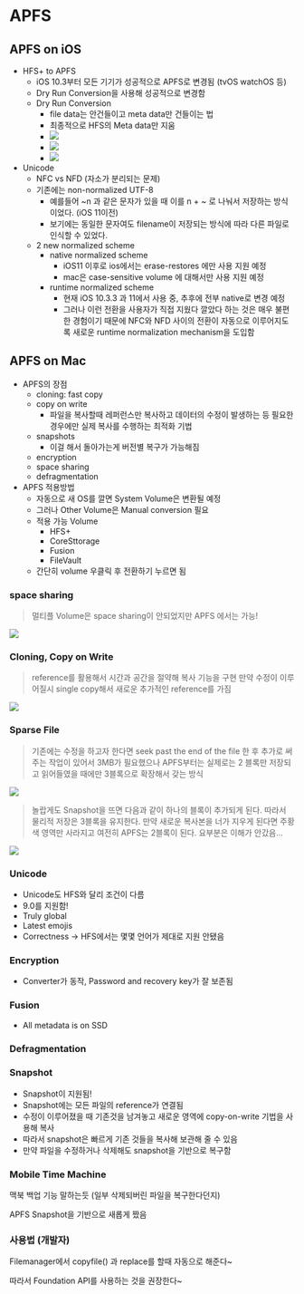 # APFS

## APFS on iOS

- HFS+ to APFS
    - iOS 10.3부터 모든 기기가 성공적으로 APFS로 변경됨 (tvOS watchOS 등)
    - Dry Run Conversion을 사용해 성공적으로 변경함
    - Dry Run Conversion
        - file data는 안건들이고 meta data만 건들이는 법
        - 최종적으로 HFS의 Meta data만 지움
        - ![](https://i.imgur.com/68Yu9dD.png)
        - ![](https://i.imgur.com/GC6tm4u.png)
        - ![](https://i.imgur.com/66FEuak.png)
- Unicode
    - NFC vs NFD (자소가 분리되는 문제)
    - 기존에는 non-normalized UTF-8
        - 예를들어 ~n 과 같은 문자가 있을 때 이를 n + ~ 로 나눠서 저장하는 방식이었다. (iOS 11이전)
        - 보기에는 동일한 문자여도 filename이 저장되는 방식에 따라 다른 파일로 인식할 수 있었다.
    - 2 new normalized scheme
        - native normalized scheme
            - iOS11 이후로 ios에서는 erase-restores 에만 사용 지원 예정
            - mac은 case-sensitive volume 에 대해서만 사용 지원 예정
        - runtime normalized scheme
            - 현재 iOS 10.3.3 과 11에서 사용 중, 추후에 전부 native로 변경 예정
            - 그러나 이런 전환을 사용자가 직접 지웠다 깔았다 하는 것은 매우 불편한 경험이기 때문에 NFC와 NFD 사이의 전환이 자동으로 이루어지도록 새로운 runtime normalization mechanism을 도입함

## APFS on Mac

- APFS의 장점
    - cloning: fast copy
    - copy on write
        - 파일을 복사할때 레퍼런스만 복사하고 데이터의 수정이 발생하는 등 필요한 경우에만 실제 복사를 수행하는 최적화 기법
    - snapshots
        - 이걸 해서 돌아가는게 버전별 복구가 가능해짐
    - encryption
    - space sharing
    - defragmentation
- APFS 적용방법
    - 자동으로 새 OS를 깔면 System Volume은 변환될 예정
    - 그러나 Other Volume은 Manual conversion 필요
    - 적용 가능 Volume
        - HFS+
        - CoreSttorage
        - Fusion
        - FileVault
    - 간단히 volume 우클릭 후 전환하기 누르면 됨

### space sharing

> 멀티플 Volume은 space sharing이 안되었지만 APFS 에서는 가능!

![](https://i.imgur.com/SZEas9Y.png)

### Cloning, Copy on Write
    
> reference를 활용해서 시간과 공간을 절약해 복사 기능을 구현
> 만약 수정이 이루어질시 single copy해서 새로운 추가적인 reference를 가짐
    

![](https://i.imgur.com/tD3UnHc.png)


### Sparse File
    
> 기존에는 수정을 하고자 한다면 seek past the end of the file 한 후 추가로 써주는 작업이 있어서 3MB가 필요했으나 APFS부터는 실제로는 2 블록만 저장되고 읽어들였을 때에만 3블록으로 확장해서 갖는 방식
    
![](https://i.imgur.com/FhXbBlw.png)

> 놀랍게도 Snapshot을 뜨면 다음과 같이 하나의 블록이 추가되게 된다.
> 따라서 물리적 저장은 3블록을 유지한다. 만약 새로운 복사본을 너가 지우게 된다면 주황색 영역만 사라지고 여전히 APFS는 2블록이 된다.
> 요부분은 이해가 안갔음...

![](https://i.imgur.com/4eyavM4.png)
    
### Unicode
- Unicode도 HFS와 달리 조건이 다름
- 9.0를 지원함!
- Truly global
- Latest emojis
- Correctness → HFS에서는 몇몇 언어가 제대로 지원 안됐음

### Encryption
- Converter가 동작, Password and recovery key가 잘 보존됨
    
### Fusion
- All metadata is on SSD

### Defragmentation

### Snapshot
- Snapshot이 지원됨!
- Snapshot에는 모든 파일의 reference가 연결됨
- 수정이 이루어졌을 때 기존것을 남겨놓고 새로운 영역에 copy-on-write 기법을 사용해 복사
- 따라서 snapshot은 빠르게 기존 것들을 복사해 보관해 줄 수 있음
- 만약 파일을 수정하거나 삭제해도 snapshot을 기반으로 복구함

### Mobile Time Machine

맥북 백업 기능 말하는듯 (일부 삭제되버린 파일을 복구한다던지)

APFS Snapshot을 기반으로 새롭게 짰음

### 사용법 (개발자)

Filemanager에서 copyfile() 과 replace를 할때 자동으로 해준다~

따라서 Foundation API를 사용하는 것을 권장한다~
